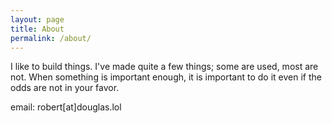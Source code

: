 ```yaml
---
layout: page
title: About
permalink: /about/
---
```


I like to build things. I've made quite a few things; some are used, most are not. When something is important enough, it is important to do it even if the odds are not in your favor.

email: robert[at]douglas.lol
